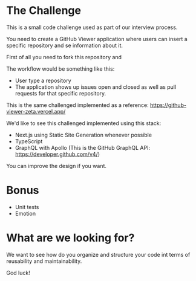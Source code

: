 # The Challenge

This is a small code challenge used as part of our interview process.

You need to create a GitHub Viewer application where users can insert a specific repository and se information about it.

First of all you need to fork this repository and 

The workflow would be something like this:

- User type a repository
- The application shows up issues open and closed as well as pull requests for that specific repository.

This is the same challenged implemented as a reference: https://github-viewer-zeta.vercel.app/

We'd like to see this challenged implemented using this stack:

- Next.js using Static Site Generation whenever possible
- TypeScript
- GraphQL with Apollo (This is the GitHub GraphQL API: https://developer.github.com/v4/)

You can improve the design if you want.

# Bonus

- Unit tests
- Emotion

# What are we looking for?

We want to see how do you organize and structure your code int terms of reusability and maintainability.

God luck!
